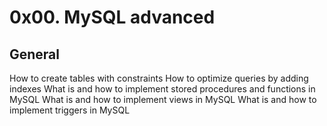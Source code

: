 # 0x00. MySQL advanced

## General

How to create tables with constraints
How to optimize queries by adding indexes
What is and how to implement stored procedures and functions in MySQL
What is and how to implement views in MySQL
What is and how to implement triggers in MySQL
